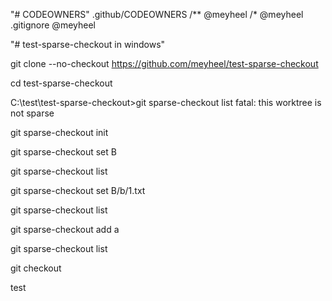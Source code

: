 "# CODEOWNERS" 
.github/CODEOWNERS
/** @meyheel
/* @meyheel
.gitignore @meyheel

"# test-sparse-checkout in windows" 


git clone --no-checkout https://github.com/meyheel/test-sparse-checkout

cd test-sparse-checkout

C:\test\test-sparse-checkout>git sparse-checkout list
fatal: this worktree is not sparse

git sparse-checkout init

git sparse-checkout set B

git sparse-checkout list

git sparse-checkout set B/b/1.txt

git sparse-checkout list

git sparse-checkout add a

git sparse-checkout list

git checkout


test
